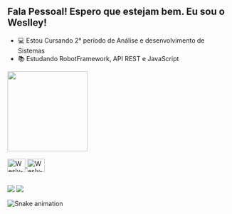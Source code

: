 ## Fala Pessoal! Espero que estejam bem. Eu sou o Weslley!  

- 💻 Estou Cursando 2° período de Análise e desenvolvimento de Sistemas
- 📚 Estudando RobotFramework, API REST e JavaScript

<div>
  <a href="https://github.com/WeslleyQA">
  <img height="180em" src="https://github-readme-stats.vercel.app/api?username=WeslleySouza&show_icons=true&theme=dracula&include_all_commits=true&count_private=true"/>
</div>

<div style="display: inline_block"><br>           
 <img align="center" alt="Wesly-JS" height="30" width="40" src="https://cdn.jsdelivr.net/gh/devicons/devicon/icons/javascript/javascript-original.svg" />
 <img align="center" alt="Wesly-JS" height="30" width="40" src="https://cdn.jsdelivr.net/gh/devicons/devicon/icons/vscode/vscode-original-wordmark.svg" />
</div>

  ##
  
<div
  <a href="https://www.instagram.com/weslley.s0uza/ target="_blank"><img src=https://img.shields.io/badge/Instagram-E4405F?style=for-the-badge&logo=instagram&logoColor=white target="_blank"></a>
  <a href="https://www.linkedin.com/in/wesly-souza/ target="_blank"><img src="https://img.shields.io/badge/-LinkedIn-%230077B5?style=for-the-badge&logo=linkedin&logoColor=white" target="_blank"></a>
  
  ![Snake animation](https://https://github.com/WeslleyQA/blob/output/github-contribution-grid-snake.svg)
    
</div>
 
          
